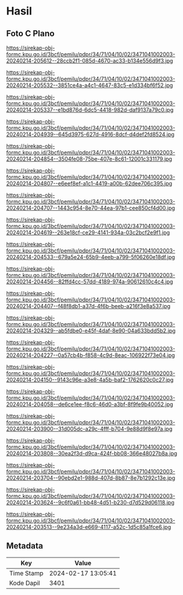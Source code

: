 # Hasil

## Foto C Plano

https://sirekap-obj-formc.kpu.go.id/3bcf/pemilu/pdpr/34/71/04/10/02/3471041002003-20240214-205612--28ccb2f1-085d-4670-ac33-b134e556d9f3.jpg

https://sirekap-obj-formc.kpu.go.id/3bcf/pemilu/pdpr/34/71/04/10/02/3471041002003-20240214-205532--3851ce4a-a4c1-4647-83c5-e1d334bf6f52.jpg

https://sirekap-obj-formc.kpu.go.id/3bcf/pemilu/pdpr/34/71/04/10/02/3471041002003-20240214-205337--e1bd876d-6dc5-4418-982d-daf9137a79c0.jpg

https://sirekap-obj-formc.kpu.go.id/3bcf/pemilu/pdpr/34/71/04/10/02/3471041002003-20240214-204939--645d3975-627d-4916-8dcf-d4def2fd8524.jpg

https://sirekap-obj-formc.kpu.go.id/3bcf/pemilu/pdpr/34/71/04/10/02/3471041002003-20240214-204854--3504fe08-75be-407e-8c61-12001c331179.jpg

https://sirekap-obj-formc.kpu.go.id/3bcf/pemilu/pdpr/34/71/04/10/02/3471041002003-20240214-204807--e6eef8ef-a1c1-4419-a00b-62dee706c395.jpg

https://sirekap-obj-formc.kpu.go.id/3bcf/pemilu/pdpr/34/71/04/10/02/3471041002003-20240214-204707--1443c954-8e70-44ea-97b1-cee850cf4d00.jpg

https://sirekap-obj-formc.kpu.go.id/3bcf/pemilu/pdpr/34/71/04/10/02/3471041002003-20240214-204619--263e18cf-ce29-4141-934a-03c2bcf2e9f1.jpg

https://sirekap-obj-formc.kpu.go.id/3bcf/pemilu/pdpr/34/71/04/10/02/3471041002003-20240214-204533--679a5e24-65b9-4eeb-a799-5f06260e18df.jpg

https://sirekap-obj-formc.kpu.go.id/3bcf/pemilu/pdpr/34/71/04/10/02/3471041002003-20240214-204456--82ffd4cc-57dd-4189-974a-90612610c4c4.jpg

https://sirekap-obj-formc.kpu.go.id/3bcf/pemilu/pdpr/34/71/04/10/02/3471041002003-20240214-204407--f48f8db1-a37d-4f6b-beeb-a216f3e8a537.jpg

https://sirekap-obj-formc.kpu.go.id/3bcf/pemilu/pdpr/34/71/04/10/02/3471041002003-20240214-204329--ab5fdbe0-e45f-4daf-8e90-04a633bdd5b2.jpg

https://sirekap-obj-formc.kpu.go.id/3bcf/pemilu/pdpr/34/71/04/10/02/3471041002003-20240214-204227--0a57cb4b-f858-4c9d-8eac-106922f73e04.jpg

https://sirekap-obj-formc.kpu.go.id/3bcf/pemilu/pdpr/34/71/04/10/02/3471041002003-20240214-204150--9143c96e-a3e8-4a5b-baf2-1762620c0c27.jpg

https://sirekap-obj-formc.kpu.go.id/3bcf/pemilu/pdpr/34/71/04/10/02/3471041002003-20240214-204058--de6ce1ee-f8c6-46d0-a3bf-8f9fe9b40052.jpg

https://sirekap-obj-formc.kpu.go.id/3bcf/pemilu/pdpr/34/71/04/10/02/3471041002003-20240214-203900--31d005dc-a29c-4fff-b704-9e88d9f8e97a.jpg

https://sirekap-obj-formc.kpu.go.id/3bcf/pemilu/pdpr/34/71/04/10/02/3471041002003-20240214-203808--30ea2f3d-d9ca-424f-bb08-366e48027b8a.jpg

https://sirekap-obj-formc.kpu.go.id/3bcf/pemilu/pdpr/34/71/04/10/02/3471041002003-20240214-203704--90ebd2e1-988d-407d-8b87-8e7b1292c13e.jpg

https://sirekap-obj-formc.kpu.go.id/3bcf/pemilu/pdpr/34/71/04/10/02/3471041002003-20240214-203624--9c6f0a61-bb48-4d51-b230-d7d529d06118.jpg

https://sirekap-obj-formc.kpu.go.id/3bcf/pemilu/pdpr/34/71/04/10/02/3471041002003-20240214-203513--9e234a3d-e669-4117-a52c-1d5c85a1fce6.jpg


## Metadata

| Key        | Value               |
| ---------- | ------------------- |
| Time Stamp | 2024-02-17 13:05:41 |
| Kode Dapil | 3401                |



